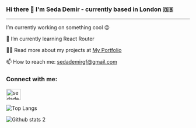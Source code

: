 ### Hi there 👋  I'm Seda Demir - currently based in London :gb: 

---

 I’m currently working on something cool 😉

🌱  I’m currently learning React Router

👩‍💻 Read more about my projects at [My Portfolio](https://dseda.github.io/portfolio/) 

📫  How to reach me: sedademirgf@gmail.com

<h3 align="left">Connect with me:</h3>
<p align="left">
<a href="https://www.linkedin.com/in/seda-d-02743b185/" target="blank"><img align="center" src="https://raw.githubusercontent.com/rahuldkjain/github-profile-readme-generator/master/src/images/icons/Social/linked-in-alt.svg" alt="sedademir" height="30" width="40" /></a>
</p>


![Top Langs](https://github-readme-stats.vercel.app/api/top-langs/?username=dseda&theme=tokyonight)

![Github stats 2](https://github-readme-stats.vercel.app/api?username=dseda&show_icons=true&theme=radical)

<!--
**dseda/dseda** is a ✨ _special_ ✨ repository because its `README.md` (this file) appears on your GitHub profile.

Here are some ideas to get you started:

- 🔭 I’m currently working on ...
- 🌱 I’m currently learning ...
- 👯 I’m looking to collaborate on ...
- 🤔 I’m looking for help with ...
- 💬 Ask me about ...
- 📫 How to reach me: ...

- ⚡ Fun fact: ...
-->

